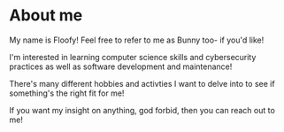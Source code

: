 # About me
My name is Floofy! Feel free to refer to me as Bunny too- if you'd like!

I'm interested in learning computer science skills and cybersecurity practices as well as software development and maintenance!

There's many different hobbies and activties I want to delve into to see if something's the right fit for me!

If you want my insight on anything, god forbid, then you can reach out to me!

